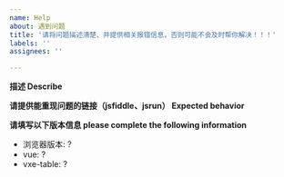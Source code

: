 ```yaml
---
name: Help
about: 遇到问题
title: '请将问题描述清楚、并提供相关报错信息，否则可能不会及时帮你解决！！！'
labels: ''
assignees: ''

---
```


**描述 Describe**


**请提供能重现问题的链接（jsfiddle、jsrun） Expected behavior**


**请填写以下版本信息 please complete the following information**
 - 浏览器版本: ?
 - vue: ?
 - vxe-table: ?
